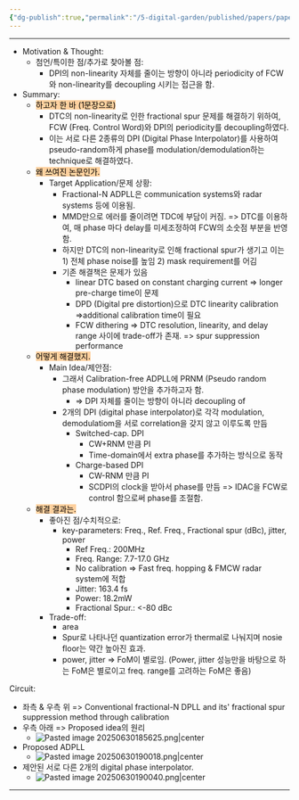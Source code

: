 ```yaml
---
{"dg-publish":true,"permalink":"/5-digital-garden/published/papers/paper-review/a-calibration-free-adpll-with-80d-bc-fractional-spur-based-on-prseudo-random-phase-modulation/","tags":["ADPLL","calibration_free","digital_phase_interpolator","pseudo_random_phase_modulation","digital_time_converter"],"created":"2025-09-11T13:47:02.577+09:00"}
---
```


--- 
- Motivation & Thought: 
	- 첨언/특이한 점/추가로 찾아볼 점:
		- DPI의 non-linearity 자체를 줄이는 방향이 아니라 periodicity of FCW와 non-linearity를 decoupling 시키는 접근을 함.
- Summary: 
	- <mark style="background: #FFB86CA6;">하고자 한 바 (1문장으로)</mark>
		- DTC의 non-linearity로 인한 fractional spur 문제를 해결하기 위하여, FCW (Freq. Control Word)와 DPI의 periodicity를 decoupling하였다. 
		- 이는 서로 다른 2종류의 DPI (Digital Phase Interpolator)를 사용하여 pseudo-random하게 phase를 modulation/demodulation하는 technique로 해결하였다.
	- <mark style="background: #FFB86CA6;">왜 쓰여진 논문인가.</mark>
		- Target Application/문제 상황: 
			- Fractional-N ADPLL은 communication systems와 radar systems 등에 이용됨.
			- MMD만으로 에러를 줄이려면 TDC에 부담이 커짐. => DTC를 이용하여, 매 phase 마다 delay를 미세조정하여 FCW의 소숫점 부분을 반영함. 
			- 하지만 DTC의 non-linearity로 인해 fractional spur가 생기고 이는 1) 전체 phase noise를 높임 2) mask requirement를 어김
			- 기존 해결책은 문제가 있음
				- linear DTC based on constant charging current => longer pre-charge time이 문제 
				- DPD (Digital pre distortion)으로 DTC linearity calibration =>additional calibration time이 필요 
				- FCW dithering => DTC resolution, linearity, and delay range 사이에 trade-off가 존재. => spur suppression performance
	- <mark style="background: #FFB86CA6;">어떻게 해결했지.</mark>
		- Main Idea/제안점: 
			- 그래서 Calibration-free ADPLL에 PRNM (Pseudo random phase modulation) 방안을 추가하고자 함.
				- => DPI 자체를 줄이는 방향이 아니라 decoupling of 
			- 2개의 DPI (digital phase interpolator)로 각각 modulation, demodulatiom을 서로 correlation을 갖지 않고 이루도록 만듬
				- Switched-cap. DPI
					- CW+RNM 만큼 PI
					- Time-domain에서 extra phase를 추가하는 방식으로 동작
				- Charge-based DPI
					- CW-RNM 만큼 PI
					- SCDPI의 clock을 받아서 phase를 만듬 => IDAC을 FCW로 control 함으로써 phase를 조절함.
	- <mark style="background: #FFB86CA6;">해결 결과는.</mark>
		- 좋아진 점/수치적으로:
			- key-parameters: Freq., Ref. Freq., Fractional spur (dBc), jitter, power
				- Ref Freq.: 200MHz
				- Freq. Range: 7.7-17.0 GHz
				- No calibration => Fast freq. hopping & FMCW radar system에 적합
				- Jitter: 163.4 fs
				- Power: 18.2mW
				- Fractional Spur.: <-80 dBc
		- Trade-off: 
			- area
			- Spur로 나타나던 quantization error가 thermal로 나눠지며 nosie floor는 약간 높아진 효과.
			- power, jitter => FoM이 별로임. (Power, jitter 성능만을 바탕으로 하는 FoM은 별로이고 freq. range를 고려하는 FoM은 좋음)

Circuit:
- 좌측 & 우측 위 => Conventional fractional-N DPLL and its' fractional spur suppression method through calibration
- 우측 아래 => Proposed idea의 원리
	- ![Pasted image 20250630185625.png|center](/img/user/0.%20TOOLS/00.%20Attechments/Pasted%20image%2020250630185625.png)
- Proposed ADPLL
	- ![Pasted image 20250630190018.png|center](/img/user/0.%20TOOLS/00.%20Attechments/Pasted%20image%2020250630190018.png)
- 제안된 서로 다른 2개의 digital phase interpolator.
	- ![Pasted image 20250630190040.png|center](/img/user/0.%20TOOLS/00.%20Attechments/Pasted%20image%2020250630190040.png)

---
